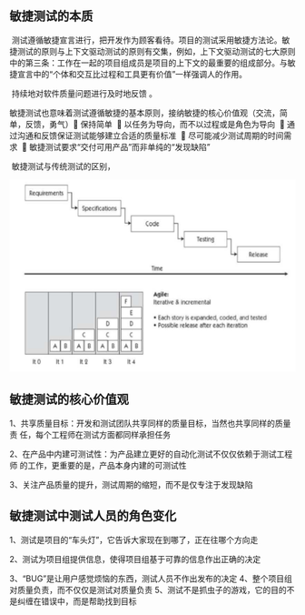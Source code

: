 ## 敏捷测试的本质

​      测试遵循敏捷宣言进行，把开发作为顾客看待。项目的测试采用敏捷方法论。
​      敏捷测试的原则与上下文驱动测试的原则有交集，例如，上下文驱动测试的七大原则中的第三条：工作在一起的项目组成员是项目的上下文的最重要的组成部分。与敏捷宣言中的“个体和交互比过程和工具更有价值”一样强调人的作用。

​      持续地对软件质量问题进行及时地反馈 。

​       敏捷测试也意味着测试遵循敏捷的基本原则，接纳敏捷的核心价值观（交流，简单，反馈，勇气） 
​      保持简单 
​      以任务为导向，而不以过程或是角色为导向 
​      通过沟通和反馈保证测试能够建立合适的质量标准 
​      尽可能减少测试周期的时间需求 
​      敏捷测试要求“交付可用产品”而非单纯的“发现缺陷” 

​      敏捷测试与传统测试的区别，

![1562055782349](https://github.com/swtbokcn/AgileTest/blob/dev/Chapter5/images/1562055782349.png)



## 敏捷测试的核心价值观

1、共享质量目标：开发和测试团队共享同样的质量目标，当然也共享同样的质量责 任，每个工程师在测试方面都同样承担任务 

2、在产品中内建可测试性：为产品建立更好的自动化测试不仅仅依赖于测试工程师 的工作，更重要的是，产品本身内建的可测试性 

3、关注产品质量的提升，测试周期的缩短，而不是仅专注于发现缺陷 

## 敏捷测试中测试人员的角色变化

1、测试是项目的“车头灯”，它告诉大家现在到哪了，正在往哪个方向走  

2、测试为项目组提供信息，使得项目组基于可靠的信息作出正确的决定   

3、“BUG”是让用户感觉烦恼的东西，测试人员不作出发布的决定
4、整个项目组对质量负责，而不仅仅是测试对质量负责 
5、测试不是抓虫子的游戏，它的目的不是纠缠在错误中，而是帮助找到目标  